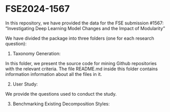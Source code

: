 # FSE2024-1567

 In this repository, we have provided the data for the FSE submission #1567: “Investigating Deep Learning Model Changes and the Impact of Modularity”

We have divided the package into three folders (one for each research question):

1. Taxonomy Generation:

In this folder, we present the source code for mining Github repositories with the relevant criteria. The file README.md inside this folder contains information information about all the files in it.

2. User Study:

We provide the questions used to conduct the study.








3. Benchmarking Existing Decomposition Styles:
